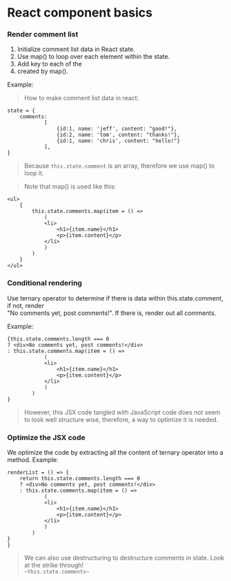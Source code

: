 # React component basics

### Render comment list
1. Initialize comment list data in React state.  
2. Use map() to loop over each element within the state.  
3. Add key to each of the <li> created by map().  

Example:  
>How to make comment list data in react:  
```
state = {
    comments: 
            [
                {id:1, name: 'jeff', content: "good!"},
                {id:2, name: 'tom', content: "thanks!"},
                {id:1, name: 'chris', content: "hello!"}
            ],
}  
```  
>Because `this.state.comment` is an array, therefore we use map() to loop it.  

>Note that map() is used like this:  
```  
<ul>
    {
        this.state.comments.map(item = () =>
            (
            <li>
                <h1>{item.name}</h1>
                <p>{item.content}</p>
            </li>
            )
        )
    }  
</ul>  
```  

### Conditional rendering
Use ternary operator to determine if there is data within this.state.comment, if not, render  
"No comments yet, post comments!". If there is, render out all comments.  

Example:  
```
{this.state.comments.length === 0
? <div>No comments yet, post comments!</div>
: this.state.comments.map(item = () =>
            (
            <li>
                <h1>{item.name}</h1>
                <p>{item.content}</p>
            </li>
            )
        )
}
```  
>However, this JSX code tangled with JavaScript code does not seem to look well structure wise, therefore, a way to optimize it is needed.  

### Optimize the JSX code  
We optimize the code by extracting all the content of ternary operator into a method. 
Example:  
```
renderList = () => {
    return this.state.comments.length === 0
    ? <div>No comments yet, post comments!</div>
    : this.state.comments.map(item = () =>
            (
            <li>
                <h1>{item.name}</h1>
                <p>{item.content}</p>
            </li>
            )
        )
}
}
```  
>We can also use destructuring to destructure comments in state. Look at the strike through!  
`~this.state.comments~`

